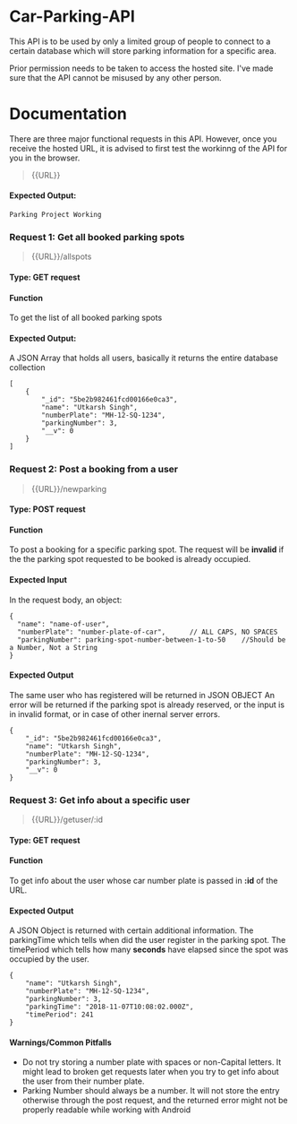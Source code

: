 # Car-Parking-API

This API is to be used by only a limited group of people to connect to a certain database which will store parking information for a specific area. 

Prior permission needs to be taken to access the hosted site. I've made sure that the API cannot be misused by any other person.

# Documentation

There are three major functional requests in this API. However, once you receive the hosted URL, it is advised to first test the workinng of the API for you in the browser.

> {{URL}}

#### Expected Output:
```
Parking Project Working
```

### Request 1: Get all booked parking spots 
> {{URL}}/allspots
#### Type: GET request
#### Function
To get the list of all booked parking spots
#### Expected Output:
A JSON Array that holds all users, basically it returns the entire database collection
```
[
    {
        "_id": "5be2b982461fcd00166e0ca3",
        "name": "Utkarsh Singh",
        "numberPlate": "MH-12-SQ-1234",
        "parkingNumber": 3,
        "__v": 0
    }
]
```

### Request 2: Post a booking from a user
> {{URL}}/newparking
#### Type: POST request
#### Function
To post a booking for a specific parking spot. The request will be **invalid** if the the parking spot requested to be booked is already occupied.

#### Expected Input
In the request body, an object:
```
{
  "name": "name-of-user",
  "numberPlate": "number-plate-of-car",      // ALL CAPS, NO SPACES
  "parkingNumber": parking-spot-number-between-1-to-50    //Should be a Number, Not a String
}
```

#### Expected Output
The same user who has registered will be returned in JSON OBJECT
An error will be returned if the parking spot is already reserved, or the input is in invalid format, or in case of other inernal server errors.

```
{
    "_id": "5be2b982461fcd00166e0ca3",
    "name": "Utkarsh Singh",
    "numberPlate": "MH-12-SQ-1234",
    "parkingNumber": 3,
    "__v": 0
}
```

### Request 3: Get info about a specific user
> {{URL}}/getuser/:id
#### Type: GET request
#### Function
To get info about the user whose car number plate is passed in **:id** of the URL.

#### Expected Output
A JSON Object is returned with certain additional information. 
The parkingTime which tells when did the user register in the parking spot.
The timePeriod which tells how many **seconds** have elapsed since the spot was occupied by the user.
```
{
    "name": "Utkarsh Singh",
    "numberPlate": "MH-12-SQ-1234",
    "parkingNumber": 3,
    "parkingTime": "2018-11-07T10:08:02.000Z",
    "timePeriod": 241
}
```

#### Warnings/Common Pitfalls
- Do not try storing a number plate with spaces or non-Capital letters. It might lead to broken get requests later when you try to get info about the user from their number plate.
- Parking Number should always be a number. It will not store the entry otherwise through the post request, and the returned error might not be properly readable while working with Android 
